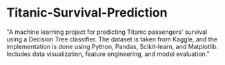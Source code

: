 # Titanic-Survival-Prediction
"A machine learning project for predicting Titanic passengers' survival using a Decision Tree classifier. The dataset is taken from Kaggle, and the implementation is done using Python, Pandas, Scikit-learn, and Matplotlib. Includes data visualization, feature engineering, and model evaluation."
